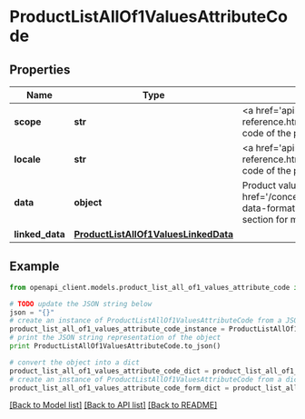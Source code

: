 # ProductListAllOf1ValuesAttributeCode


## Properties
Name | Type | Description | Notes
------------ | ------------- | ------------- | -------------
**scope** | **str** | &lt;a href&#x3D;&#39;api-reference.html#Channel&#39;&gt;Channel&lt;/a&gt; code of the product value | [optional] 
**locale** | **str** | &lt;a href&#x3D;&#39;api-reference.html#Locale&#39;&gt;Locale&lt;/a&gt; code of the product value | [optional] 
**data** | **object** | Product value. See &lt;a href&#x3D;&#39;/concepts/products.html#the-data-format&#39;&gt;the &#x60;data&#x60; format&lt;/a&gt; section for more details. | [optional] 
**linked_data** | [**ProductListAllOf1ValuesLinkedData**](ProductListAllOf1ValuesLinkedData.md) |  | [optional] 

## Example

```python
from openapi_client.models.product_list_all_of1_values_attribute_code import ProductListAllOf1ValuesAttributeCode

# TODO update the JSON string below
json = "{}"
# create an instance of ProductListAllOf1ValuesAttributeCode from a JSON string
product_list_all_of1_values_attribute_code_instance = ProductListAllOf1ValuesAttributeCode.from_json(json)
# print the JSON string representation of the object
print ProductListAllOf1ValuesAttributeCode.to_json()

# convert the object into a dict
product_list_all_of1_values_attribute_code_dict = product_list_all_of1_values_attribute_code_instance.to_dict()
# create an instance of ProductListAllOf1ValuesAttributeCode from a dict
product_list_all_of1_values_attribute_code_form_dict = product_list_all_of1_values_attribute_code.from_dict(product_list_all_of1_values_attribute_code_dict)
```
[[Back to Model list]](../README.md#documentation-for-models) [[Back to API list]](../README.md#documentation-for-api-endpoints) [[Back to README]](../README.md)


